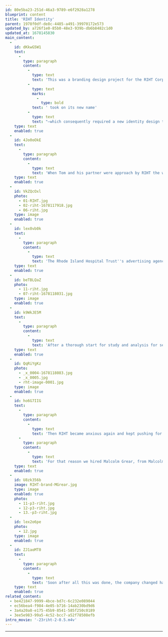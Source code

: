```yaml
---
id: 80e5ba23-251d-46a3-9789-e6f2928a1278
blueprint: content
title: 'RIHT Identity'
parent: 1978f0df-de8c-4485-a491-39970172e573
updated_by: a726f1e0-85b0-48e3-939b-db6b8482c1d0
updated_at: 1678145830
main_content:
  -
    id: dKkwG5W1
    text:
      -
        type: paragraph
        content:
          -
            type: text
            text: 'This was a branding design project for the RIHT Corporation, a major bank in Providence, RI. In 1983 the bank, known as the Rhode Island Hospital Trust,'
          -
            type: text
            marks:
              -
                type: bold
            text: ' took on its new name'
          -
            type: text
            text: "—which consequently required a new identity design to implement this new name publicly. This was a major project accepted by Tom and his new design studio (which established with another professor at RISD, Mihai Nadin), and had the participation of RISD graduate students to assist.\_The whole process makes a valuable case study for identity design."
    type: text
    enabled: true
  -
    id: 4Jo0oOkE
    text:
      -
        type: paragraph
        content:
          -
            type: text
            text: 'When Tom and his partner were approach by RIHT the work was accepted under the expressed condition by the studio to assure that it would be able to proceed in this project according to its design principles for “corporate identity design” and become a process from which other could learn from. The latter was a basis for the studio’s reason for being, which it perceived as a studio based on educational interests. That process for the corporate identity design included the principles of first making a thorough analysis of the company itself, and its reasons for being, from which would unfold as a holistic conception for identity that would include the name and its use, based on the standards for design that expressed the company’s idealisms. Note that this approach at other design studios was considered too time consuming, nor necessarily felt necessary, and preferred the more superficial process for the development of a mark or logo design (that would wow the client!), from which the rest of the identity design standards would unfold from the visual form of the logo and whatever values it held. We also told RIHT that if we were to follow this process they would have to expect this process to take at least several months, and completion in one year. RIHT agreed to that, and we were contracted.'
    type: text
    enabled: true
  -
    id: VkZQcOxl
    photo:
      - 01-RIHT.jpg
      - 02-riht-1678117918.jpg
      - 06-riht.jpg
    type: image
    enabled: true
  -
    id: lex0vb0k
    text:
      -
        type: paragraph
        content:
          -
            type: text
            text: 'The Rhode Island Hospital Trust''s advertising agencies used their new name in a poorly formulated public identity wherein the logo was applied to eveything without ever having established any other graphic "standards" for this public face. For example, while the company established the interest to use the color blue as part of their identity, that color remained uncontrolled. Also the use of type meant to use any font, style or layout on a subjective basis, without any standards.'
    type: text
    enabled: true
  -
    id: beTBLQaZ
    photo:
      - 11-riht.jpg
      - 07-riht-1678118031.jpg
    type: image
    enabled: true
  -
    id: k9WkJE5M
    text:
      -
        type: paragraph
        content:
          -
            type: text
            text: 'After a thorough start for study and analysis for several weeks RIHT became anxious to get at least something going on its “identity”—so we created an “interim” design, complete with a standards manual for immediate use. We did make this solid from a conceptual perspective, but with a “logo” design that would not be too attractive to cause RIHT to want to keep it. We also took a stance to play on their interest that identified the Hospital Trust building as a central point in Providence. All that made RIHT happy.'
    type: text
    enabled: true
  -
    id: QqRiYgKz
    photo:
      - _x_0004-1678118083.jpg
      - _x_0005.jpg
      - rht-image-0001.jpg
    type: image
    enabled: true
  -
    id: ho6G7IIG
    text:
      -
        type: paragraph
        content:
          -
            type: text
            text: 'Then RIHT became anxious again and kept pushing for a "final logo” design.  For that reason we finally gave in to the usual approach that would focus on a logo design and its many applications.'
      -
        type: paragraph
        content:
          -
            type: text
            text: 'For that reason we hired Malcolm Grear, from Malcolm Grear Designers (MGD), since he had become already great logo designers. This was done with the mutual understanding that the logo design and any further applications of it would be guided by our standards and views. Of course, this identity design program resulted in another standards manual.'
    type: text
    enabled: true
  -
    id: U8zk356b
    image: RIHT-brand-MGrear.jpg
    type: image
    enabled: true
    photo:
      - 11-p3-riht.jpg
      - 12-p3-riht.jpg
      - 13.-p3-riht.jpg
  -
    id: lex2o6pe
    photo:
      - 12.jpg
    type: image
    enabled: true
  -
    id: ZJ1aoMT0
    text:
      -
        type: paragraph
        content:
          -
            type: text
            text: 'Soon after all this was done, the company changed hands again, and by using a new name the whole identity design effort for RIHT went out the window.'
    type: text
    enabled: true
related_content:
  - be421847-9999-4bce-bd7c-6c232e089044
  - ec56bea4-f984-4e05-b716-14ab230bd9d6
  - 3a4a20a8-e175-45b9-8541-585f250c0189
  - 3ee5e983-99a5-4c52-bcc7-a52f78508efb
intro_movie: '-23riht-2-0.5.m4v'
---
```

---
